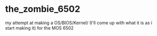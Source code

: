 # the_zombie_6502
my attempt at making a OS/BIOS/Kernel/ (I'll come up with what it is as i start making it) for the MOS 6502
